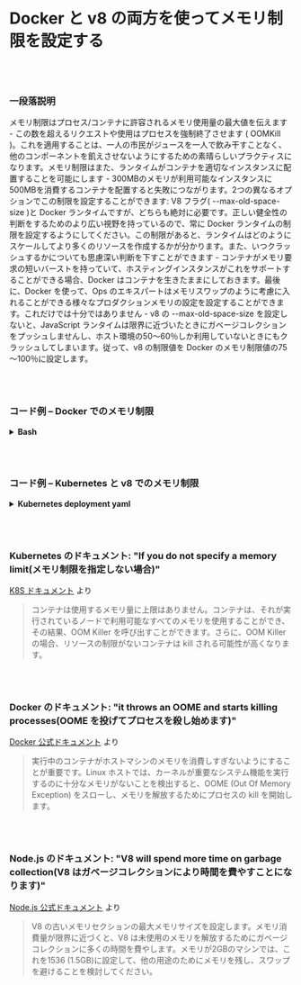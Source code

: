 # Docker と v8 の両方を使ってメモリ制限を設定する

<br/><br/>

### 一段落説明

メモリ制限はプロセス/コンテナに許容されるメモリ使用量の最大値を伝えます - この数を超えるリクエストや使用はプロセスを強制終了させます ( OOMKill )。これを適用することは、一人の市民がジュースを一人で飲み干すことなく、他のコンポーネントを飢えさせないようにするための素晴らしいプラクティスになります。メモリ制限はまた、ランタイムがコンテナを適切なインスタンスに配置することを可能にします - 300MBのメモリが利用可能なインスタンスに500MBを消費するコンテナを配置すると失敗につながります。2つの異なるオプションでこの制限を設定することができます: V8 フラグ( --max-old-space-size )と Docker ランタイムですが、どちらも絶対に必要です。正しい健全性の判断をするためのより広い視野を持っているので、常に Docker ランタイムの制限を設定するようにしてください。この制限があると、ランタイムはどのようにスケールしてより多くのリソースを作成するかが分かります。また、いつクラッシュするかについても思慮深い判断を下すことができます - コンテナがメモリ要求の短いバーストを持っていて、ホスティングインスタンスがこれをサポートすることができる場合、Docker はコンテナを生きたままにしておきます。最後に、Docker を使って、Ops のエキスパートはメモリスワップのように考慮に入れることができる様々なプロダクションメモリの設定を設定することができます。これだけでは十分ではありません - v8 の --max-old-space-size を設定しないと、JavaScript ランタイムは限界に近づいたときにガベージコレクションをプッシュしませんし、ホスト環境の50～60％しか利用していないときにもクラッシュしてしまいます。従って、v8 の制限値を Docker のメモリ制限値の75～100％に設定します。

<br/><br/>

### コード例 – Docker でのメモリ制限

<details>
<summary><strong>Bash</strong></summary>

```bash
docker run --memory 512m my-node-app
```

</details>

<br/><br/>

### コード例 – Kubernetes と v8 でのメモリ制限

<details>
<summary><strong>Kubernetes deployment yaml</strong></summary>

```yml
apiVersion: v1
kind: Pod
metadata:
  name: my-node-app
spec:
  containers:
  - name: my-node-app
    image: my-node-app
    resources:
      requests:
        memory: "400Mi"
      limits:
        memory: "500Mi"
    command: ["node index.js --max-old-space-size=350"]
```

</details>

<br/><br/>

### Kubernetes のドキュメント: "If you do not specify a memory limit(メモリ制限を指定しない場合)"

[K8S ドキュメント](https://kubernetes.io/docs/tasks/configure-pod-container/assign-memory-resource/) より

> コンテナは使用するメモリ量に上限はありません。コンテナは、それが実行されているノードで利用可能なすべてのメモリを使用することができ、その結果、OOM Killer を呼び出すことができます。さらに、OOM Killer の場合、リソースの制限がないコンテナは kill される可能性が高くなります。

<br/><br/>

### Docker のドキュメント: "it throws an OOME and starts killing processes(OOME を投げてプロセスを殺し始めます)"

[Docker 公式ドキュメント](https://docs.docker.com/config/containers/resource_constraints/) より

> 実行中のコンテナがホストマシンのメモリを消費しすぎないようにすることが重要です。Linux ホストでは、カーネルが重要なシステム機能を実行するのに十分なメモリがないことを検出すると、OOME (Out Of Memory Exception) をスローし、メモリを解放するためにプロセスの kill を開始します。

<br/><br/>

### Node.js のドキュメント: "V8 will spend more time on garbage collection(V8 はガベージコレクションにより時間を費やすことになります)"

[Node.js 公式ドキュメント](https://nodejs.org/api/cli.html#cli_max_old_space_size_size_in_megabytes) より

> V8 の古いメモリセクションの最大メモリサイズを設定します。メモリ消費量が限界に近づくと、V8 は未使用のメモリを解放するためにガベージコレクションに多くの時間を費やします。メモリが2GBのマシンでは、これを1536 (1.5GB)に設定して、他の用途のためにメモリを残し、スワップを避けることを検討してください。
